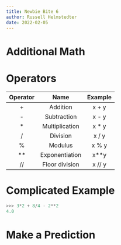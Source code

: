 ```yaml
--- 
title: Newbie Bite 6
author: Russell Helmstedter
date: 2022-02-05
--- 
```


# Additional Math

# Operators

| Operator |      Name      | Example |
|:--------:|:--------------:|:-------:|
|     +    |    Addition    |  x + y  |
|     -    |   Subtraction  |  x - y  |
|     *    | Multiplication |  x \* y |
|     /    |    Division    |  x / y  |
|     %    |     Modulus    |  x % y  |
|    **    | Exponentiation |   x**y  |
|    //    | Floor division |  x // y |

# Complicated Example

```python
>>> 3*2 + 8/4 - 2**2
4.0
```

# Make a Prediction
